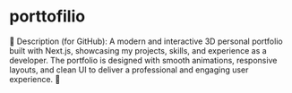 # porttofilio
💼 Description (for GitHub):  A modern and interactive 3D personal portfolio built with Next.js, showcasing my projects, skills, and experience as a developer. The portfolio is designed with smooth animations, responsive layouts, and clean UI to deliver a professional and engaging user experience.  🚀 
